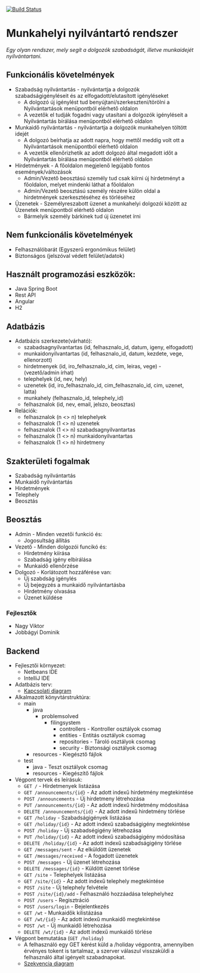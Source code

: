 [![Build Status](https://travis-ci.com/Problem-Solved-Group/munkahelyi-nyilvantarto-rendszer.svg?branch=master)](https://travis-ci.com/Problem-Solved-Group/munkahelyi-nyilvantarto-rendszer)
# Munkahelyi nyilvántartó rendszer

*Egy olyan rendszer, mely segít a dolgozók szabadságát, illetve munkaidejét nyilvántartani.*

## Funkcionális követelmények
- Szabadság nyilvántartás - nyilvántartja a dolgozók szabadságigényléseit és az elfogadott/elutasított igényléseket
  - A dolgozó új igénylést tud benyújtani/szerkeszteni/törölni a Nyilvántartások menüpontból elérhető oldalon
  - A vezetők el tudják fogadni vagy utasítani a dolgozók igényléseit a Nyilvántartás bírálása menüpontból elérhető oldalon
- Munkaidő nyilvántartás - nyilvántartja a dolgozók munkahelyen töltött idejét
  - A dolgozó beírhatja az adott napra, hogy mettől meddig volt ott a Nyilvántartások menüpontból elérhető oldalon
  - A vezetők ellenőrizhetik az adott dolgozó által megadott időt a Nyilvántartás bírálása menüpontból elérhető oldalon
- Hírdetmények - A főoldalon megjelenő legújabb fontos események/változások
  - Admin/Vezető beosztású személy tud csak kiírni új hirdetményt a főoldalon, melyet mindenki láthat a főoldalon
  - Admin/Vezető beosztású személy részére külön oldal a hirdetmények szerkesztéséhez és törléséhez
- Üzenetek - Személyreszabott üzenet a munkahelyi dolgozói között az Üzenetek menüpontból elérhető oldalon
  - Bármelyik személy bárkinek tud új üzenetet írni

## Nem funkcionális követelmények
- Felhasználóbarát (Egyszerű ergonómikus felület)
- Biztonságos (jelszóval védett felület/adatok)

## Használt programozási eszközök:
 - Java Spring Boot
 - Rest API
 - Angular
 - H2

## Adatbázis 
- Adatbázis szerkezete(várható):
  - szabadsagnyilvantartas (id, felhasznalo_id, datum, igeny, elfogadott)
  - munkaidonyilvantartas (id, felhasznalo_id, datum, kezdete, vege, ellenorzott)
  - hirdetmenyek (id, iro_felhasznalo_id, cim, leiras, vege) - (vezető/admin írhat)
  - telephelyek (id, nev, hely)
  - uzenetek (id, iro_felhasznalo_id, cim_felhasznalo_id, cim, uzenet, latta)
  - munkahely (felhasznalo_id, telephely_id)
  - felhasznalok (id, nev, email, jelszo, beosztas)
- Relációk:
  - felhasznalok (n <> n) telephelyek
  - felhasznalok (1 <> n) uzenetek
  - felhasznalok (1 <> n) szabadsagnyilvantartas
  - felhasznalok (1 <> n) munkaidonyilvantartas
  - felhasznalok (1 <> n) hirdetmeny 
  
## Szakterületi fogalmak
 - Szabadság nyilvántartás
 - Munkaidő nyilvántartás
 - Hirdetmények
 - Telephely
 - Beosztás
## Beosztás
- Admin - Minden vezetői funkció és:
  - Jogosultság állítás
- Vezető - Minden dolgozói funcikó és:
  - Hirdetmény kiírása
  - Szabadság igény elbírálása
  - Munkaidő ellenőrzése
- Dolgozó - Korlátozott hozzáférése van:
  - Új szabdság igénylés
  - Új bejegyzés a munkaidő nyilvántartásba
  - Hirdetmény olvasása
  - Üzenet küldése
### Fejlesztők
  - Nagy Viktor
  - Jobbágyi Dominik


## Backend
 - Fejlesztői környezet:
   - Netbeans IDE
   - IntelliJ IDE
 - Adatbázis terv:
   - [Kapcsolati diagram](https://dbdiagram.io/d/5faa9bd63a78976d7b7b4bcd)
 - Alkalmazott könyvtárstruktúra:
   - main
     - java
       - problemsolved
         - filingsystem
           - controllers - Kontroller osztályok csomag
           - entities - Entitás osztályok csomag
           - repositories - Tároló osztályok csomag
           - security - Biztonsági osztályok csomag
     - resources - Kiegésztő fájlok
   - test
     - java - Teszt osztályok csomag
     - resources - Kiegészítő fájlok
 - Végpont tervek és leírásuk:
   - `GET /` - Hirdetmenyek listázása
   - `GET /announcements/{id}` - Az adott indexű hirdetmény megtekintése
   - `POST /announcements` - Új hirdetmeny létrehozása
   - `PUT /announcements/{id}` - Az adott indexű hirdetmény módosítása 
   - `DELETE /announcements/{id}` - Az adott indexű hirdetmény törlése
   - `GET /holiday` - Szabadságigények listázása
   - `GET /holiday/{id}` - Az adott indexű szabadságigény megtekintése
   - `POST /holiday` - Új szabadségigény létrehozása
   - `PUT /holiday/{id}` - Az adott indexű szabadságigény módosítása
   - `DELETE /holiday/{id}` - Az adott indexű szabadságigény törlése
   - `GET /messages/sent` - Az elküldött üzenetek
   - `GET /messages/received` - A fogadott üzenetek
   - `POST /messages` - Új üzenet létrehozása
   - `DELETE /messages/{id}` - Küldött üzenet törlése
   - `GET /site` - Telephelyek listázása
   - `GET /site/{id}` - Az adott indexű telephely megtekintése
   - `POST /site` - Új telephely felvétele
   - `POST /site/{id}/add` - Felhasználó hozzáadása telephelyhez
   - `POST /users` - Regisztráció
   - `POST /users/login` - Bejelentkezés
   - `GET /wt` - Munkaidők kilistázása
   - `GET /wt/{id}` - Az adott indexű munkaidő megtekintése
   - `POST /wt` - Új munkaidő létrehozása
   - `DELETE /wt/{id}` - Az adott indexű munkaidő törlése
 - Végpont bemutatása (`GET /holiday`)
   - A felhasználó egy GET kérést küld a /holiday végpontra, amennyiben érvényes tokent is tartalmaz, a szerver válaszul visszaküldi a felhasználó által igényelt szabadnapokat.
   - [Szekvencia diagram](https://ikelte-my.sharepoint.com/:i:/g/personal/w57a8i_inf_elte_hu/EcNqE9jsfohNqvC0FQJ0j2kB9A4AaQVJRDZOYluxeDszsw?e=WEjYWg)
